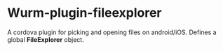 # Wurm-plugin-fileexplorer

A cordova plugin for picking and opening files on android/iOS.
Defines a global **FileExplorer** object.